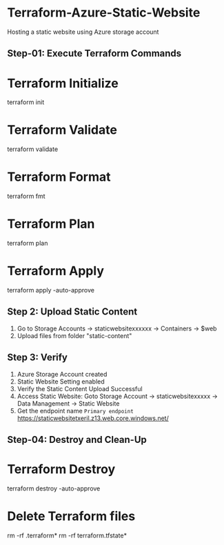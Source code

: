 # Terraform-Azure-Static-Website
Hosting a static website using Azure storage account
## Step-01: Execute Terraform Commands 

# Terraform Initialize
terraform init

# Terraform Validate
terraform validate

# Terraform Format
terraform fmt

# Terraform Plan
terraform plan

# Terraform Apply
terraform apply -auto-approve

## Step 2: Upload Static Content
1. Go to Storage Accounts -> staticwebsitexxxxxx -> Containers -> $web
2. Upload files from folder "static-content"

## Step 3: Verify 
1. Azure Storage Account created
2. Static Website Setting enabled
3. Verify the Static Content Upload Successful
4. Access Static Website: Goto Storage Account -> staticwebsitexxxxx -> Data Management -> Static Website
5. Get the endpoint name `Primary endpoint`
https://staticwebsitetxeril.z13.web.core.windows.net/

## Step-04: Destroy and Clean-Up
# Terraform Destroy
terraform destroy -auto-approve

# Delete Terraform files 
rm -rf .terraform*
rm -rf terraform.tfstate*
